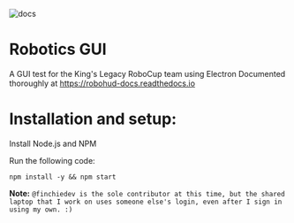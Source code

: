 ![docs](https://readthedocs.org/projects/robohud-docs/badge/?version=latest)
# Robotics GUI
A GUI test for the King's Legacy RoboCup team using Electron
Documented thoroughly at https://robohud-docs.readthedocs.io
# Installation and setup:

Install Node.js and NPM

Run the following code:

`npm install -y && npm start`

**Note:**
`@finchiedev is the sole contributor at this time, but the shared laptop that I work on uses someone else's login, even after I sign in using my own. :)`
